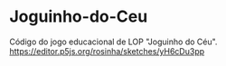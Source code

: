 # Joguinho-do-Ceu
Código do jogo educacional de LOP "Joguinho do Céu".
https://editor.p5js.org/rosinha/sketches/yH6cDu3pp
